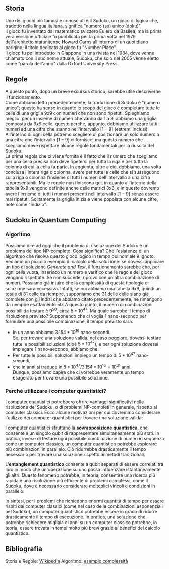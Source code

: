 ## Storia
Uno dei giochi più  famosi e conosciuti è il Sudoku, un gioco di logica che, tradotto nella lingua italiana, significa "numero (su) unico (doku)".  
Il gioco fu inventato dal matematico svizzero Eulero da Basilea, ma la prima vera versione ufficiale fu pubblicata per la prima volta nel 1979 dall'architetto statunitense Howard Garns all'interno di un quotidiano parigino; il titolo dedicato al gioco fu "Number Place".  
Il gioco fu poi introdotto in Giappone in una rivista nel 1984, dove venne chiamato con il suo nome attuale, Sudoku, che solo nel 2005 venne eletto come "parola dell'anno" dalla Oxford University Press.

## Regole
A questo punto, dopo un breve excursus storico, sarebbe utile descriverne il funzionamento.  
Come abbiamo letto precedentemente, la traduzione di Sudoku è "numero unico"; questo ha senso in quanto lo scopo del gioco è completare tutte le celle di una griglia 9x9 con numeri che non sono ripetuti. Spieghiamo meglio: per un insieme di numeri che vanno da 1 a 9, abbiamo una griglia composta da 9x9 celle, questo perché, appunto, dobbiamo utilizzare tutti i numeri ad una cifra che stanno nell'intervallo $[1-9]$ (estremi inclusi).  
All'interno di ogni cella potremo scegliere di posizionare un solo numero a una cifra che l'intervallo $[1-9]$ ci fornisce, ma questo numero che scegliamo deve rispettare alcune regole fondamentali per la riuscita del Sudoku.  
La prima regola che ci viene fornita è il fatto che il numero che scegliamo per una cella precisa non deve ripetersi per tutta la riga e per tutta la colonna di cui la cella fa parte. In aggiunta, oltre a ciò, dobbiamo, una volta conclusa l'intera riga o colonna, avere per tutte le celle che si susseguono sulla riga o colonna l'insieme di tutti i numeri dell'intervallo a una cifra rappresentabili. Ma le regole non finiscono qui, in quanto all'interno della tabella 9x9 vengono definite anche delle matrici 3x3, e in queste dovremo avere l'insieme di tutti i numeri presenti nell'intervallo $[1-9]$ senza essere mai ripetuti.
Solitamente la griglia iniziale viene popolata con alcune cifre, note come "indizio".

## Sudoku in Quantum Computing
### Algoritmo
Possiamo dire ad oggi che il problema di risoluzione del Sudoku è un problema del tipo NP-completo. Cosa significa? Che l'esistenza di un algoritmo che risolva questo gioco logico in tempo polinomiale è ignoto.  
Vediamo un piccolo esempio di calcolo della soluzione: se dovessi applicare un tipo di soluzione *Generate and Test*, il funzionamento sarebbe che, per ogni cella vuota, inserisco un numero e verifico che le regole del gioco vengano rispettate. Se non succede, riprovo con un'altra combinazione di numeri. Possiamo già intuire che la complessità di questa tipologia di soluzione sarà eccessiva. Infatti, se noi abbiamo una tabella 9x9, quindi un totale di 81 celle da riempire, supponiamo che 31 delle celle siano già complete con gli indizi che abbiamo citato precedentemente; ne rimangono da riempire esattamente 50. A questo punto, il numero di combinazioni possibili da testare è $9^{50}$, circa $5*10^{47}$. 
Ma quale sarebbe il tempo di risoluzione previsto? Supponendo che ci voglia 1 nano-secondo per formulare una possibile combinazione, il tempo previsto sarà:  
- In un anno abbiamo $3.154*10^{16}$ nano-secondi.  
Se, per trovare una soluzione valida, nel caso peggiore, dovessi testare tutte le possibili soluzioni (cioè $5*10^{47}$), e per ogni soluzione dovessi impiegare 1 nano-secondo, abbiamo che:  
- Per tutte le possibili soluzioni impiego un tempo di $5*10^{47}$ nano-secondi,  
- che in anni si traduce in $5*10^{47}/3.154*10^{16} = 10^{31}$ anni.  
Dunque, possiamo capire che ci vorrebbe veramente un tempo esagerato per trovare una possibile soluzione.
### Perché utilizzare i computer quantistici?
I computer quantistici potrebbero offrire vantaggi significativi nella risoluzione del Sudoku, o di problemi NP-completi in generale, rispetto ai computer classici. Ecco alcune motivazioni per cui dovremmo considerare l'utilizzo dei computer quantistici per trovare una soluzione valida:

I computer quantistici sfruttano la **sovrapposizione quantistica**, che consente a un singolo qubit di rappresentare simultaneamente più stati. In pratica, invece di testare ogni possibile combinazione di numeri in sequenza come un computer classico, un computer quantistico potrebbe esplorare più combinazioni in parallelo. Ciò ridurrebbe drasticamente il tempo necessario per trovare una soluzione rispetto ai metodi tradizionali.

 L'**entanglement quantistico** consente a qubit separati di essere correlati tra loro in modo che un'operazione su uno possa influenzare istantaneamente gli altri. Questo fenomeno potrebbe, in teoria, consentire una ricerca più rapida e una risoluzione più efficiente di problemi complessi, come il Sudoku, dove è necessario considerare molteplici vincoli e condizioni in parallelo.

In sintesi, per i problemi che richiedono enormi quantità di tempo per essere risolti dai computer classici (come nel caso delle combinazioni esponenziali nel Sudoku), un computer quantistico potrebbe essere in grado di ridurre drasticamente il tempo di esecuzione. In pratica, una soluzione che potrebbe richiedere migliaia di anni su un computer classico potrebbe, in teoria, essere trovata in tempi molto più brevi grazie ai benefici del calcolo quantistico.

## Bibliografia
Storia e Regole: [Wikipedia](https://it.wikipedia.org/wiki/Sudoku)
Algoritmo: [esempio complessità](https://www.ce.unipr.it/~aferrari/corda/lezioni/corda-sudoku.pdf)
